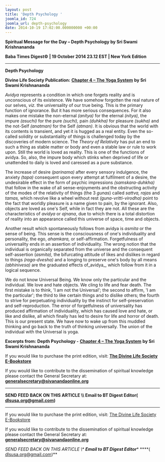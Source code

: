 ```yaml
---
layout: post
title: 'Depth Psychology '
joomla_id: 724
joomla_url: depth-psychology
date: 2014-10-19 17:02:00.000000000 +00:00
---
```

  

















































**Spiritual Message for the Day – Depth Psychology by Sri Swami Krishnananda**

**Baba Times Digest© | 19 October 2014 23.12 EST | New York Edition**

* * *  


**Depth Psychology**

**Divine Life Society Publication:** [**Chapter 4 – The Yoga System**](http://www.swami-krishnananda.org/yoga/yoga_04.html) **by Sri Swami Krishnananda**

_Avidya_ represents a condition in which one forgets reality and is unconscious of its existence. We have somehow forgotten the real nature of our selves, _viz._ the universality of our true being. This is the primary function of ignorance. But it has more serious consequences. For it also makes one mistake the non-eternal _(anitya)_ for the eternal _(nitya),_ the impure _(asuchi)_ for the pure _(suchi),_ pain _(duhkha)_ for pleasure _(sukha)_ and the not-Self _(anatman)_ for the Self _(atman)_. It is obvious that the world with its contents is transient, and yet it is hugged as a real entity. Even the so-called solidity or substantiality of things is challenged today by the discoveries of modern science. The _Theory of Relativity_ has put an end to such a thing as stable matter or body and even a stable law or rule to work upon. Still the world is loved as reality. This is one of the functions of avidya. So, also, the impure body which stinks when deprived of life or unattended to daily is loved and caressed as a pure substance.

The increase of desire _(parinama)_ after every sensory indulgence, the anxiety _(tapa)_ consequent upon every attempt at fulfilment of a desire, the undesirable effect in the form of psychic impressions _(samskara-duhkha)_ that follow in the wake of all sense-enjoyments and the obstructing activity of the modes of the relativity of things (the 3 _gunas_) called _sattva, rajas_ and _tamas,_ which revolve like a wheel without rest _(guna-vritti-virodha)_ point to the fact that worldly pleasure is a name given to pain, by the ignorant. Also, objects are loved as one's Self, while in fact they are not. All these are the characteristics of _avidya_ or _ajnana_, due to which there is a total distortion of reality into an appearance called this universe of space, time and objects.

Another result which spontaneously follows from avidya is _asmita_ or the sense of being. This sense is the consciousness of one's individuality and personality, the ego, _ahamkara,_ or self-affirmation. Forgetfulness of universality ends in an assertion of individuality. The wrong notion that the individual is organically separated from the universe and the consequent self-assertion (_asmita),_ the bifurcating attitude of likes and dislikes in regard to things _(raga-dvesha)_ and a longing to preserve one's body by all means _(abhinivesa)_ are the graduated effects of_avidya_, which follow from it in a logical sequence.

We do not know Universal Being. We know only the particular and the individual. We love and hate objects. We cling to life and fear death. The first mistake is to think, 'I am not the Universal'; the second to affirm, 'I am the particular'; the third to like certain things and to dislike others; the fourth to strive for perpetuating individuality by the instinct for self-preservation and self-reproduction. The error of forgetfulness of universality has produced affirmation of individuality, which has caused love and hate, or like and dislike, all which finally has led to desire for life and horror of death. This is our present state. We have now to wake up from this muddled thinking and go back to the truth of thinking universally. The union of the individual with the Universal is yoga.



**Excerpts from:**  **Depth Psychology -** [**Chapter 4 – The Yoga System**](http://www.swami-krishnananda.org/yoga/yoga_04.html) **by Sri Swami Krishnananda**

If you would like to purchase the print edition, visit: **[The Divine Life Society E-Bookstore](http://www.dlshq.org/download/download.htm)**

If you would like to contribute to the dissemination of spiritual knowledge please contact the General Secretary at: [](mailto:%20%3Cscript%20type=%27text/javascript%27%3E%20%3C%21--%20var%20prefix%20=%20%27ma%27%20+%20%27il%27%20+%20%27to%27;%20var%20path%20=%20%27hr%27%20+%20%27ef%27%20+%20%27=%27;%20var%20addy57016%20=%20%27generalsecretary%27%20+%20%27@%27;%20addy57016%20=%20addy57016%20+%20%27sivanandaonline%27%20+%20%27.%27%20+%20%27org%27;%20document.write%28%27%3Ca%20%27%20+%20path%20+%20%27%5C%27%27%20+%20prefix%20+%20%27:%27%20+%20addy57016%20+%20%27%5C%27%3E%27%29;%20document.write%28addy57016%29;%20document.write%28%27%3C%5C/a%3E%27%29;%20//--%3E%5Cn%20%3C/script%3E%3Cscript%20type=%27text/javascript%27%3E%20%3C%21--%20document.write%28%27%3Cspan%20style=%5C%27display:%20none;%5C%27%3E%27%29;%20//--%3E%20%3C/script%3EThis%20email%20address%20is%20being%20protected%20from%20spambots.%20You%20need%20JavaScript%20enabled%20to%20view%20it.%20%3Cscript%20type=%27text/javascript%27%3E%20%3C%21--%20document.write%28%27%3C/%27%29;%20document.write%28%27span%3E%27%29;%20//--%3E%20%3C/script%3E?subject=Contribution%20to%20Dissemination%20of%20Spiritual%20Knowledge) **generalsecretary@sivanandaonline.org**

****

**SEND FEED BACK ON THIS ARTICLE \\\ Email to BT Digest Editor[](mailto:%20%3Cscript%20type=%27text/javascript%27%3E%20%3C%21--%20var%20prefix%20=%20%27ma%27%20+%20%27il%27%20+%20%27to%27;%20var%20path%20=%20%27hr%27%20+%20%27ef%27%20+%20%27=%27;%20var%20addy72654%20=%20%27dlsusa.org%27%20+%20%27@%27;%20addy72654%20=%20addy72654%20+%20%27gmail%27%20+%20%27.%27%20+%20%27com%27;%20document.write%28%27%3Ca%20%27%20+%20path%20+%20%27%5C%27%27%20+%20prefix%20+%20%27:%27%20+%20addy72654%20+%20%27%5C%27%3E%27%29;%20document.write%28addy72654%29;%20document.write%28%27%3C%5C/a%3E%27%29;%20//--%3E%5Cn%20%3C/script%3E%3Cscript%20type=%27text/javascript%27%3E%20%3C%21--%20document.write%28%27%3Cspan%20style=%5C%27display:%20none;%5C%27%3E%27%29;%20//--%3E%20%3C/script%3EThis%20email%20address%20is%20being%20protected%20from%20spambots.%20You%20need%20JavaScript%20enabled%20to%20view%20it.%20%3Cscript%20type=%27text/javascript%27%3E%20%3C%21--%20document.write%28%27%3C/%27%29;%20document.write%28%27span%3E%27%29;%20//--%3E%20%3C/script%3E?subject=DLS%20Posts)( [dlsusa.org@gmail.com](mailto:dlsusa.org@gmail.com))**



* * *



  

If you would like to purchase the print edition, visit: [The Divine Life Society E-Bookstore](http://www.dlshq.org/download/download.htm)

If you would like to contribute to the dissemination of spiritual knowledge please contact the General Secretary at: **[generalsecretary@sivanandaonline.org](mailto:generalsecretary@sivanandaonline.org)**

**SEND FEED BACK ON THIS ARTICLE \\\**  **Email to BT Digest Editor**** [](mailto:%20%3Cscript%20type=%27text/javascript%27%3E%20%3C%21--%20var%20prefix%20=%20%27ma%27%20+%20%27il%27%20+%20%27to%27;%20var%20path%20=%20%27hr%27%20+%20%27ef%27%20+%20%27=%27;%20var%20addy72654%20=%20%27dlsusa.org%27%20+%20%27@%27;%20addy72654%20=%20addy72654%20+%20%27gmail%27%20+%20%27.%27%20+%20%27com%27;%20document.write%28%27%3Ca%20%27%20+%20path%20+%20%27%5C%27%27%20+%20prefix%20+%20%27:%27%20+%20addy72654%20+%20%27%5C%27%3E%27%29;%20document.write%28addy72654%29;%20document.write%28%27%3C%5C/a%3E%27%29;%20//--%3E%5Cn%20%3C/script%3E%3Cscript%20type=%27text/javascript%27%3E%20%3C%21--%20document.write%28%27%3Cspan%20style=%5C%27display:%20none;%5C%27%3E%27%29;%20//--%3E%20%3C/script%3EThis%20email%20address%20is%20being%20protected%20from%20spambots.%20You%20need%20JavaScript%20enabled%20to%20view%20it.%20%3Cscript%20type=%27text/javascript%27%3E%20%3C%21--%20document.write%28%27%3C/%27%29;%20document.write%28%27span%3E%27%29;%20//--%3E%20%3C/script%3E?subject=DLS%20Posts)****( [dlsusa.org@gmail.com](mailto:dlsusa.org@gmail.com))**  
